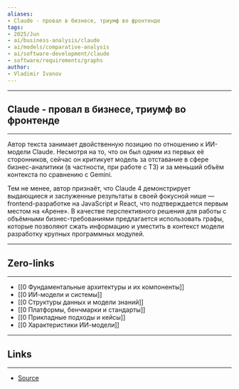 ```yaml
---
aliases: 
- Claude - провал в бизнесе, триумф во фронтенде
tags:
- 2025/Jun
- ai/business-analysis/claude
- ai/models/comparative-analysis
- ai/software-development/claude
- software/requirements/graphs
author:
- Vladimir Ivanov
---
```

-----
##  Claude - провал в бизнесе, триумф во фронтенде 
-----
Автор текста занимает двойственную позицию по отношению к ИИ-модели Claude. Несмотря на то, что он был одним из первых её сторонников, сейчас он критикует модель за отставание в сфере бизнес-аналитики (в частности, при работе с ТЗ) и за меньший объём контекста по сравнению с Gemini.

Тем не менее, автор признаёт, что Claude 4 демонстрирует выдающиеся и заслуженные результаты в своей фокусной нише — frontend-разработке на JavaScript и React, что подтверждается первым местом на «Арене». В качестве перспективного решения для работы с объёмными бизнес-требованиями предлагается использовать графы, которые позволяют сжать информацию и уместить в контекст модели разработку крупных программных модулей.

---
## Zero-links
---
- [[0 Фундаментальные архитектуры и их компоненты]]
- [[0 ИИ-модели и системы]]
- [[0 Структуры данных и модели знаний]]
- [[0 Платформы, бенчмарки и стандарты]]
- [[0 Прикладные подходы и кейсы]]
- [[0 Характеристики ИИ-модели]]

---
## Links
---
- [Source](https://t.me/turboproject/1722)